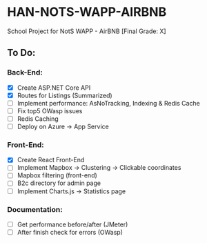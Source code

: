 # HAN-NOTS-WAPP-AIRBNB
School Project for NotS WAPP - AirBNB [Final Grade: X]

## To Do:
### Back-End:
- [x] Create ASP.NET Core API
- [x] Routes for Listings (Summarized)
- [ ] Implement performance: AsNoTracking, Indexing & Redis Cache
- [ ] Fix top5 OWasp issues
- [ ] Redis Caching
- [ ] Deploy on Azure -> App Service

### Front-End:
- [x] Create React Front-End
- [ ] Implement Mapbox -> Clustering -> Clickable coordinates
- [ ] Mapbox filtering (front-end)
- [ ] B2c directory for admin page
- [ ] Implement Charts.js -> Statistics page

### Documentation:
- [ ] Get performance before/after (JMeter)
- [ ] After finish check for errors (OWasp)
